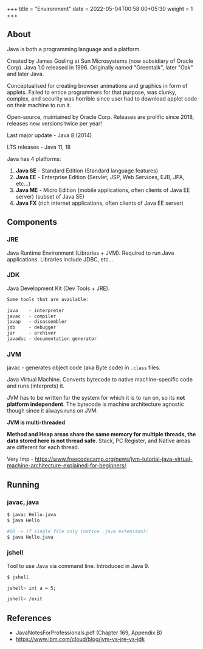 +++
title = "Environment"
date =  2022-05-04T00:58:00+05:30
weight = 1
+++

## About

Java is both a programming language and a platform.

Created by James Gosling at Sun Microsystems (now subsidiary of Oracle Corp). Java 1.0 released in 1996. Originally named "Greentalk", later "Oak" and later Java.

Conceptualised for creating browser animations and graphics in form of applets. Failed to entice programmers for that purpose, was clunky, complex, and security was horrible since user had to download applet code on their machine to run it.

Open-source, maintained by Oracle Corp. Releases are prolific since 2018, releases new versions twice per year! 

Last major update - Java 8 (2014)

LTS releases - Java 11, 18

Java has 4 platforms:
1. **Java SE** - Standard Edition (Standard language features)
2. **Java EE** - Enterprise Edition (Servlet, JSP, Web Services, EJB, JPA, etc...)
3. **Java ME** - Micro Edition (mobile applications, often clients of Java EE server) (subset of Java SE)
4. **Java FX** (rich internet applications, often clients of Java EE server)

## Components
### JRE
Java Runtime Environment (Libraries + JVM). Required to run Java applications. Libraries include JDBC, etc...

### JDK
Java Development Kit (Dev Tools + JRE).

```txt
Some tools that are available: 

java  	- interpreter
javac 	- compiler
javap 	- disassembler
jdb	  	- debugger
jar   	- archiver
javadoc - documentation generator
```

### JVM

javac - generates object code (aka Byte code) in `.class` files.

Java Virtual Machine. Converts bytecode to native machine-specific code and runs (interprets) it.

JVM has to be written for the system for which it is to run on, so its **not platform independent**. The bytecode is machine architecture agnostic though since it always runs on JVM.

**JVM is multi-threaded**

**Method and Heap areas share the same memory for multiple threads, the data stored here is not thread safe**. Stack, PC Register, and Native areas are different for each thread.

Very Imp - https://www.freecodecamp.org/news/jvm-tutorial-java-virtual-machine-architecture-explained-for-beginners/


## Running 
### javac, java
```sh
$ javac Hello.java
$ java Hello

#OR -> if single file only (notice .java extension):
$ java Hello.java
```

### jshell
Tool to use Java via command line. Introduced in Java 9.

```sh
$ jshell

jshell> int a = 5;

jshell> /exit
```

## References
- JavaNotesForProfessionals.pdf (Chapter 169, Appendix B)
- https://www.ibm.com/cloud/blog/jvm-vs-jre-vs-jdk